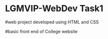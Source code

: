 # LGMVIP-WebDev Task1

#web project developed using HTML and CSS

#basic front end of College website 
